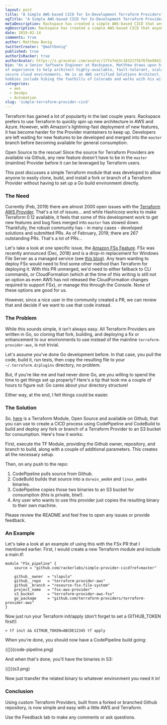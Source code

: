 ```yaml
---
layout: post
title: "A Simple AWS-based CICD for In-Development Terraform Providers"
ogTitle: "A Simple AWS-based CICD for In-Development Terraform Providers"
metaDescription: Rackspace has created a simple AWS-based CICD that anyone can use to build a custom Terraform Provider.
ogDescription: Rackspace has created a simple AWS-based CICD that anyone can use to build a custom Terraform Provider.
date: 2019-02-14
comments: true
author: Matthew Bonig
twitterCreator: "@mattbonig"
published: true
authorIsRacker: true
authorAvatar: https://s.gravatar.com/avatar/17fefeb3c1832175bf6fbe9841368292?s=128
bio: "As a Senior Software Engineer at Rackspace, Matthew draws upon his 15 years
of experience to help architect highly-available, fault-tolerant, scalable, and
secure cloud environments. He is an AWS certified Solutions Architect. His
hobbies include hiking the foothills of Colorado and walks with his wife and dogs."
categories:
  - aws
  - DevOps
  - Automation
slug: 'simple-terraform-provider-cicd' 
---
```


Terraform has gained a lot of popularity in the last couple years. Rackspace
prefers to use Terraform to quickly spin up new architecture in AWS and Azure.
However, with Amazon's lightning-fast deployment of new features, it has become
harder for the Provider maintainers to keep up. Developers are left waiting for
new features to be developed and merged into the `master` branch before becoming
available for general consumption.

<!--more-->

Open Source to the rescue! Since the source for Terraform Providers are available
via Github, any new feature doesn't have to be in the `master` (mainline)
Provider before it can be leveraged by Terraform users.

This post discusses a simple Terraform module that was developed to allow anyone
to easily clone, build, and install a fork or branch of a Terraform Provider
without having to set up a Go build environment directly.

### The Need

Currently (Feb, 2019) there are almost 2000 open issues with the
[Terraform AWS Provider](https://github.com/terraform-providers/terraform-provider-aws/issues).
That's a lot of issues... and while Hashicorp works to make Terraform 0.12 available,
it feels that some of this development work to get new features and bug fixes
merged into `master` has slowed down. Thankfully, the robust community has - in
many cases - developed solutions and submitted PRs. As of February, 2019, there
are 267 outstanding PRs. That's a lot of PRs...

Let's take a look at one specific issue, the [Amazon FSx Feature](https://github.com/terraform-providers/terraform-provider-aws/issues/7035). FSx was recently announced (Dec, 2018) and is a drop-in replacement for Windows File Server as a managed service (see [this blog](https://developer.rackspace.com/blog/amazon-fsx-replaces-file-shares/)). Any team wanting to deploy FSx would need to find some other method than Terraform for deploying it. With this PR unmerged, we'd need to either fallback to CLI commands, or CloudFormation (which at the time of this writing is still not an option as even AWS has not released the CloudFormation changes required to support FSx), or manage this through the Console. None of these options are good for us.

However, since a nice user in the community created a PR, we can review that and
decide if we want to use that code instead.

### The Problem

While this sounds simple, it isn't always easy. All Terraform Providers are
written in Go, so cloning that fork, building, and deploying a fix or enhancement
to our environments to use instead of the mainline `terraform-provider-aws`, is
not trivial.

Let's assume you've done Go development before. In that case, you pull the code,
build it, run tests, then copy the resulting file to your `~/.terraform.d/plugins`
directory, no problem.

But, if you're like me and had never done Go, are you willing to spend the time
to get things set up properly? Here's a tip that took me a couple of hours to
figure out: Go cares about your directory structure!

Either way, at the end, I felt things could be easier.

### The Solution

So, [here](https://github.com/rackerlabs/simple-provider-cicd) is a Terraform
Module, Open Source and available on Github, that you can use to create a CICD
process using CodePipeline and CodeBuild to build and deploy any fork or branch
of a Terraform Provider to an S3 bucket for consumption. Here's how it works:

First, execute the TF Module, providing the Github owner, repository, and branch
to build, along with a couple of additional parameters. This creates all the
necessary setup.

Then, on any push to the repo:

1. CodePipeline pulls source from Github.
2. CodeBuild builds that source into a `darwin_amd64` and `linux_amd64` binaries.
3. CodePipeline copies those two binaries to an S3 bucket for consumption (this is private, btw!).
4. Any user who wants to use this provider just copies the resulting binary to their own machine.

Please review the README and feel free to open any issues or provide feedback.

### An Example

Let's take a look at an example of using this with the FSx PR that I mentioned
earlier. First, I would create a new Terraform module and include a main.tf:

```
module "FSx_pipeline" {
    source = "github.com/rackerlabs/simple-provider-cicd?ref=master"

    github__owner  = "slapula"
    github__repo   = "terraform-provider-aws"
    github__branch = "resource-fsx-file-system"
    project_name   = "fsx-aws-provider"
    s3_bucket      = "terraform-provider-aws-fsx"
    go_package     = "github.com/terraform-providers/terraform-provider-aws"
}
```

Now just run your Terraform init/apply (don't forget to set a GITHUB_TOKEN first!):

```
> tf init && GITHUB_TOKEN=ABCDE12345 tf apply
```

When you're done, you should now have a CodePipeline build going:

{{<image src="" title="" alt="">}}(code-pipeline.png)

And when that's done, you'll have the binaries in S3:

{{<image src="" title="" alt="">}}(s3.png)

Now just transfer the related binary to whatever environment you need it in!


### Conclusion

Using custom Terraform Providers, built from a forked or branched Github
repository, is now simple and easy with a little AWS and Terraform.

Use the Feedback tab to make any comments or ask questions.

